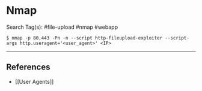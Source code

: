 # Nmap

Search Tag(s): #file-upload #nmap #webapp

`$ nmap -p 80,443 -Pn -n --script http-fileupload-exploiter --script-args http.useragent='<user_agent>' <IP>`

---
## References

- [[User Agents]]